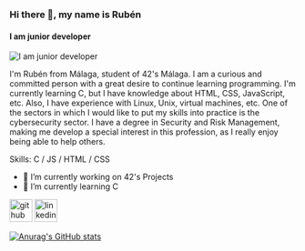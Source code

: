 ### Hi there 👋, my name is Rubén
#### I am junior developer
![I am junior developer](https://repository-images.githubusercontent.com/237800104/dfc69080-46fb-11eb-9413-0f02ce8f5532)

I'm Rubén from Málaga, student of 42's Málaga. I am a curious and committed person with a great desire to continue learning programming. I'm currently learning C, but I have knowledge about HTML, CSS, JavaScript, etc. Also, I have experience with Linux, Unix, virtual machines, etc. One of the sectors in which I would like to put my skills into practice is the cybersecurity sector. I have a degree in Security and Risk Management, making me develop a special interest in this profession, as I really enjoy being able to help others.

Skills: C / JS / HTML / CSS

- 🔭 I’m currently working on 42's Projects 
- 🌱 I’m currently learning C 


[<img src='https://cdn.jsdelivr.net/npm/simple-icons@3.0.1/icons/github.svg' alt='github' height='40'>](https://github.com/rcerezo-h)  [<img src='https://cdn.jsdelivr.net/npm/simple-icons@3.0.1/icons/linkedin.svg' alt='linkedin' height='40'>](https://www.linkedin.com/in/rubendanielcerezo/)  

[![Anurag's GitHub stats](https://github-readme-stats.vercel.app/api?username=rcerezo-h)](https://github.com/anuraghazra/github-readme-stats)
